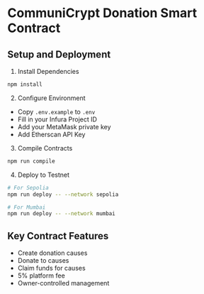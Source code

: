# CommuniCrypt Donation Smart Contract

## Setup and Deployment

1. Install Dependencies
```bash
npm install
```

2. Configure Environment
- Copy `.env.example` to `.env`
- Fill in your Infura Project ID
- Add your MetaMask private key
- Add Etherscan API Key

3. Compile Contracts
```bash
npm run compile
```

4. Deploy to Testnet
```bash
# For Sepolia
npm run deploy -- --network sepolia

# For Mumbai
npm run deploy -- --network mumbai
```

## Key Contract Features
- Create donation causes
- Donate to causes
- Claim funds for causes
- 5% platform fee
- Owner-controlled management
